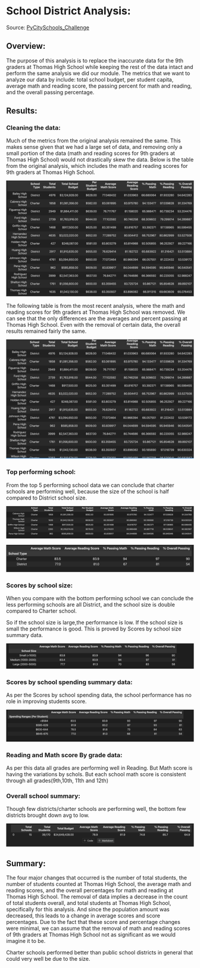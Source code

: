 # School District Analysis:
Source: [PyCitySchools_Challenge](https://github.com/crdhilep/School_District_Analysis/blob/main/PyCitySchools_Challenge.ipynb)

## Overview:
The purpose of this analysis is to replace the inaccurate data for the 9th graders at Thomas High School while keeping the rest of the data intact and perform the same analysis we did our module. The metrics that we want to analyze our data by include: total school budget, per student capita, average math and reading score, the passing percent for math and reading, and the overall passing percentage.

## Results:

### Cleaning the data:
Much of the metrics from the original analysis remained the same. This makes sense given that we had a large set of data, and removing only a small portion of the data (math and reading scores for 9th graders at Thomas High School) would not drastically skew the data. Below is the table from the original analysis, which includes the math and reading scores for 9th graders at Thomas High School.

![Original Metrics](Resources/school_result_original.png)

The following table is from the most recent analysis, where the math and reading scores for 9th graders at Thomas High School was removed. We can see that the only differences are the averages and percent passing at Thomas High School. Even with the removal of certain data, the overall results remained fairly the same.

![Updated Metrics](Resources/school_result_updated.png)

### Top performing school:

From the top 5 performing school data we can conclude that charter schools are performing well, because the size of the school is half compared to District school size.

![Top performing schools](Resources/student_results_top_performance_district.png)

![Scores by district type](Resources/student_result_by_district_type.png)

### Scores by school size:
When you compare with the bottom performing school we can conclude the less performing schools are all District, and the school size is double compared to Charter school.

So if the school size is large,the performance is low. If the school size is small the performance is good. This is proved by Scores by school size summary data.

![Scores by school size](Resources/student_results_by_size.png)

### Scores by school spending summary data:

As per the Scores by school spending data, the school performance has no role in improving students score.

![Scores by school spending](Resources/student_results_by_spending.png)

### Reading and Math score By grade data:

As per this data all grades are performing well in Reading.
But Math score is having the variations by schols.
But each school math score is consistent through all grades(9th,10th, 11th and 12th)

### Overall school summary:

Though few districts/charter schools are performing well, the bottom few districts brought down avg to low.

![District Summary ](Resources/district_sumary.png)

## Summary: 
The four major changes that occurred is the number of total students, the number of students counted at Thomas High School, the average math and reading scores, and the overall percentages for math and reading at Thomas High School. The removal of data implies a decrease in the count of total students overall, and total students at Thomas High School, specifically for this analysis. And since the population amount was decreased, this leads to a change in average scores and score percentages. Due to the fact that these score and percentage changes were minimal, we can assume that the removal of math and reading scores of 9th graders at Thomas High School not as significant as we would imagine it to be.

Charter schools performed better than public school districts in general that could very well be due to the size.
